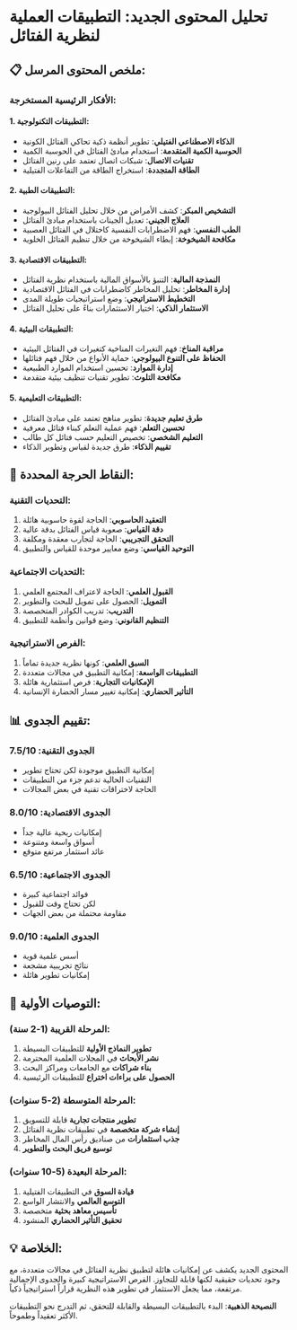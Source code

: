 # تحليل المحتوى الجديد: التطبيقات العملية لنظرية الفتائل

## 📋 **ملخص المحتوى المرسل:**

### **الأفكار الرئيسية المستخرجة:**

#### **1. التطبيقات التكنولوجية:**
- **الذكاء الاصطناعي الفتيلي**: تطوير أنظمة ذكية تحاكي الفتائل الكونية
- **الحوسبة الكمية المتقدمة**: استخدام مبادئ الفتائل في الحوسبة الكمية
- **تقنيات الاتصال**: شبكات اتصال تعتمد على رنين الفتائل
- **الطاقة المتجددة**: استخراج الطاقة من التفاعلات الفتيلية

#### **2. التطبيقات الطبية:**
- **التشخيص المبكر**: كشف الأمراض من خلال تحليل الفتائل البيولوجية
- **العلاج الجيني**: تعديل الجينات باستخدام مبادئ الفتائل
- **الطب النفسي**: فهم الاضطرابات النفسية كاختلال في الفتائل العصبية
- **مكافحة الشيخوخة**: إبطاء الشيخوخة من خلال تنظيم الفتائل الخلوية

#### **3. التطبيقات الاقتصادية:**
- **النمذجة المالية**: التنبؤ بالأسواق المالية باستخدام نظرية الفتائل
- **إدارة المخاطر**: تحليل المخاطر كاضطرابات في الفتائل الاقتصادية
- **التخطيط الاستراتيجي**: وضع استراتيجيات طويلة المدى
- **الاستثمار الذكي**: اختيار الاستثمارات بناءً على تحليل الفتائل

#### **4. التطبيقات البيئية:**
- **مراقبة المناخ**: فهم التغيرات المناخية كتغيرات في الفتائل البيئية
- **الحفاظ على التنوع البيولوجي**: حماية الأنواع من خلال فهم فتائلها
- **إدارة الموارد**: تحسين استخدام الموارد الطبيعية
- **مكافحة التلوث**: تطوير تقنيات تنظيف بيئية متقدمة

#### **5. التطبيقات التعليمية:**
- **طرق تعليم جديدة**: تطوير مناهج تعتمد على مبادئ الفتائل
- **تحسين التعلم**: فهم عملية التعلم كبناء فتائل معرفية
- **التعليم الشخصي**: تخصيص التعليم حسب فتائل كل طالب
- **تقييم الذكاء**: طرق جديدة لقياس وتطوير الذكاء

## 🎯 **النقاط الحرجة المحددة:**

### **التحديات التقنية:**
1. **التعقيد الحاسوبي**: الحاجة لقوة حاسوبية هائلة
2. **دقة القياس**: صعوبة قياس الفتائل بدقة عالية
3. **التحقق التجريبي**: الحاجة لتجارب معقدة ومكلفة
4. **التوحيد القياسي**: وضع معايير موحدة للقياس والتطبيق

### **التحديات الاجتماعية:**
1. **القبول العلمي**: الحاجة لاعتراف المجتمع العلمي
2. **التمويل**: الحصول على تمويل للبحث والتطوير
3. **التدريب**: تدريب الكوادر المتخصصة
4. **التنظيم القانوني**: وضع قوانين وأنظمة للتطبيق

### **الفرص الاستراتيجية:**
1. **السبق العلمي**: كونها نظرية جديدة تماماً
2. **التطبيقات الواسعة**: إمكانية التطبيق في مجالات متعددة
3. **الإمكانيات التجارية**: فرص استثمارية هائلة
4. **التأثير الحضاري**: إمكانية تغيير مسار الحضارة الإنسانية

## 📊 **تقييم الجدوى:**

### **الجدوى التقنية: 7.5/10**
- إمكانية التطبيق موجودة لكن تحتاج تطوير
- التقنيات الحالية تدعم جزء من التطبيقات
- الحاجة لاختراقات تقنية في بعض المجالات

### **الجدوى الاقتصادية: 8.0/10**
- إمكانيات ربحية عالية جداً
- أسواق واسعة ومتنوعة
- عائد استثمار مرتفع متوقع

### **الجدوى الاجتماعية: 6.5/10**
- فوائد اجتماعية كبيرة
- لكن تحتاج وقت للقبول
- مقاومة محتملة من بعض الجهات

### **الجدوى العلمية: 9.0/10**
- أسس علمية قوية
- نتائج تجريبية مشجعة
- إمكانيات تطوير هائلة

## 🚀 **التوصيات الأولية:**

### **المرحلة القريبة (1-2 سنة):**
1. **تطوير النماذج الأولية** للتطبيقات البسيطة
2. **نشر الأبحاث** في المجلات العلمية المحترمة
3. **بناء شراكات** مع الجامعات ومراكز البحث
4. **الحصول على براءات اختراع** للتطبيقات الرئيسية

### **المرحلة المتوسطة (2-5 سنوات):**
1. **تطوير منتجات تجارية** قابلة للتسويق
2. **إنشاء شركة متخصصة** في تطبيقات نظرية الفتائل
3. **جذب استثمارات** من صناديق رأس المال المخاطر
4. **توسيع فريق البحث والتطوير**

### **المرحلة البعيدة (5-10 سنوات):**
1. **قيادة السوق** في التطبيقات الفتيلية
2. **التوسع العالمي** والانتشار الواسع
3. **تأسيس معاهد بحثية** متخصصة
4. **تحقيق التأثير الحضاري** المنشود

## 💡 **الخلاصة:**

المحتوى الجديد يكشف عن إمكانيات هائلة لتطبيق نظرية الفتائل في مجالات متعددة، مع وجود تحديات حقيقية لكنها قابلة للتجاوز. الفرص الاستراتيجية كبيرة والجدوى الإجمالية مرتفعة، مما يجعل الاستثمار في تطوير هذه النظرية قراراً استراتيجياً ذكياً.

**النصيحة الذهبية**: البدء بالتطبيقات البسيطة والقابلة للتحقق، ثم التدرج نحو التطبيقات الأكثر تعقيداً وطموحاً.

